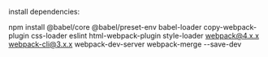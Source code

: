 install dependencies:

  npm install @babel/core @babel/preset-env babel-loader copy-webpack-plugin css-loader eslint html-webpack-plugin style-loader webpack@4.x.x webpack-cli@3.x.x webpack-dev-server webpack-merge --save-dev

